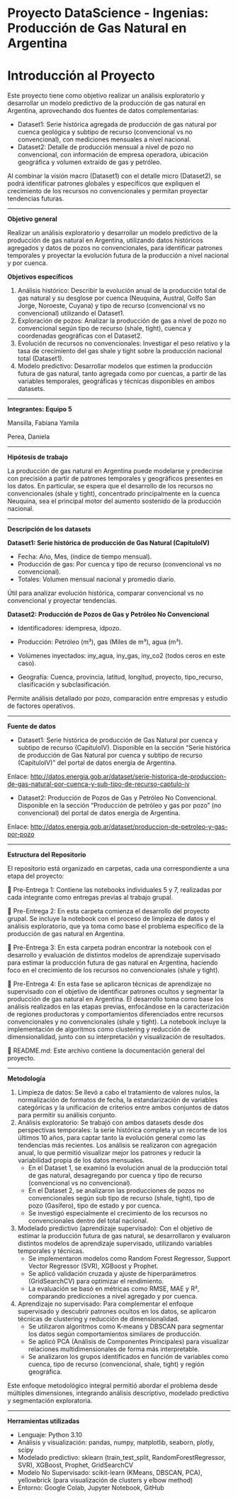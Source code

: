 # Proyecto DataScience - Ingenias: Producción de Gas Natural en Argentina
# **Introducción al Proyecto**
Este proyecto tiene como objetivo realizar un análisis exploratorio y desarrollar un modelo predictivo de la producción de gas natural en Argentina, aprovechando dos fuentes de datos complementarias:

*  Dataset1: Serie histórica agregada de producción de gas natural por cuenca geológica y subtipo de recurso (convencional vs no convencional), con mediciones mensuales a nivel nacional.
*   Dataset2: Detalle de producción mensual a nivel de pozo no convencional, con información de empresa operadora, ubicación geográfica y volumen extraído de gas y petróleo.

Al combinar la visión macro (Dataset1) con el detalle micro (Dataset2), se podrá identificar patrones globales y específicos que expliquen el crecimiento de los recursos no convencionales y permitan proyectar tendencias futuras.

---

**Objetivo general**

Realizar un análisis exploratorio y desarrollar un modelo predictivo de la producción de gas natural en Argentina, utilizando datos históricos agregados y datos de pozos no convencionales, para identificar patrones temporales y proyectar la evolución futura de la producción a nivel nacional y por cuenca.

**Objetivos específicos**


1.   Análisis histórico: Describir la evolución anual de la producción total de gas natural y su desglose por cuenca (Neuquina, Austral, Golfo San Jorge, Noroeste, Cuyana) y tipo de recurso (convencional vs no convencional) utilizando el Dataset1.
2.   Exploración de pozos: Analizar la producción de gas a nivel de pozo no convencional según tipo de recurso (shale, tight),  cuenca y coordenadas geográficas con el Dataset2.
3. Evolución de recursos no convencionales: Investigar el peso relativo y la tasa de crecimiento del gas shale y tight sobre la producción nacional total (Dataset1).
4. Modelo predictivo: Desarrollar modelos que estimen la producción futura de gas natural, tanto agregada como por cuencas, a partir de las variables temporales, geográficas y técnicas disponibles en ambos datasets.

---
**Integrantes: Equipo 5**

Mansilla, Fabiana Yamila

Perea, Daniela

---
**Hipótesis de trabajo**

La producción de gas natural en Argentina puede modelarse y predecirse con precisión a partir de patrones temporales y geográficos presentes en los datos. En particular, se espera que el desarrollo de los recursos no convencionales (shale y tight), concentrado principalmente en la cuenca Neuquina, sea el principal motor del aumento sostenido de la producción nacional.

---

**Descripción de los datasets**

**Dataset1: Serie histórica de producción de Gas Natural (CapítuloIV)**

*   Fecha: Año, Mes, (índice de tiempo mensual).
*   Producción de gas: Por cuenca y tipo de recurso (convencional vs no convencional).
*   Totales: Volumen mensual nacional y promedio diario.

Útil para analizar evolución histórica, comparar convencional vs no convencional y proyectar tendencias.

**Dataset2: Producción de Pozos de Gas y Petróleo No Convencional**

*  Identificadores: idempresa, idpozo.

*  Producción: Petróleo (m³), gas (Miles de m³), agua (m³).

*  Volúmenes inyectados: iny_agua, iny_gas, iny_co2 (todos ceros en este caso).

*  Geografía: Cuenca, provincia, latitud, longitud, proyecto, tipo_recurso, clasificación y subclasificación.

Permite análisis detallado por pozo, comparación entre empresas y estudio de factores operativos.

---

**Fuente de datos**

*  Dataset1: Serie histórica de producción de Gas Natural por cuenca y subtipo de recurso (CapítuloIV). Disponible en la sección “Serie histórica de producción de Gas Natural por cuenca y subtipo de recurso (CapítuloIV)” del portal de datos energía de Argentina.

  Enlace: http://datos.energia.gob.ar/dataset/serie-historica-de-produccion-de-gas-natural-por-cuenca-y-sub-tipo-de-recurso-captulo-iv

*  Dataset2: Producción de Pozos de Gas y Petróleo No Convencional. Disponible en la sección “Producción de petróleo y gas por pozo” (no convencional) del portal de datos energía de Argentina.

  Enlace: http://datos.energia.gob.ar/dataset/produccion-de-petroleo-y-gas-por-pozo
  
---

**Estructura del Repositorio**

El repositorio está organizado en carpetas, cada una correspondiente a una etapa del proyecto:

📁 Pre-Entrega 1: Contiene las notebooks individuales 5 y 7, realizadas por cada integrante como entregas previas al trabajo grupal.

📁 Pre-Entrega 2: En esta carpeta comienza el desarrollo del proyecto grupal. Se incluye la notebook con el proceso de limpieza de datos y el análisis exploratorio, que ya toma como base el problema específico de la producción de gas natural en Argentina. 

📁 Pre-Entrega 3: En esta carpeta podran encontrar la notebook con el desarrollo y evaluación de distintos modelos de aprendizaje supervisado para estimar la producción futura de gas natural en Argentina, haciendo foco en el crecimiento de los recursos no convencionales (shale y tight). 

📁 Pre-Entrega 4: En esta fase se aplicaron técnicas de aprendizaje no supervisado con el objetivo de identificar patrones ocultos y segmentar la producción de gas natural en Argentina. El desarrollo toma como base los análisis realizados en las etapas previas, enfocándose en la caracterización de regiones productoras y comportamientos diferenciados entre recursos convencionales y no convencionales (shale y tight). La notebook incluye la implementación de algoritmos como clustering y reducción de dimensionalidad, junto con su interpretación y visualización de resultados.

📄 README.md: Este archivo contiene la documentación general del proyecto.

---

**Metodología**

1. Limpieza de datos: Se llevó a cabo el tratamiento de valores nulos, la normalización de formatos de fecha, la estandarización de variables categóricas y la unificación de criterios entre ambos conjuntos de datos para permitir su análisis conjunto.
2. Análisis exploratorio: Se trabajó con ambos datasets desde dos perspectivas temporales: la serie histórica completa y un recorte de los últimos 10 años, para captar tanto la evolución general como las tendencias más recientes.
Los análisis se realizaron con agregación anual, lo que permitió visualizar mejor los patrones y reducir la variabilidad propia de los datos mensuales.
   * En el Dataset 1, se examinó la evolución anual de la producción total de gas natural, desagregando por cuenca y tipo de recurso (convencional vs no convencional).
   *  En el Dataset 2, se analizaron las producciones de pozos no convencionales según sub tipo de recurso (shale, tight), tipo de pozo (Gasífero), tipo de estado y por cuenca.
   *  Se investigó especialmente el crecimiento de los recursos no convencionales dentro del total nacional.
3. Modelado predictivo (aprendizaje supervisado): Con el objetivo de estimar la producción futura de gas natural, se desarrollaron y evaluaron distintos modelos de aprendizaje supervisado, utilizando variables temporales y técnicas.
   *   Se implementaron modelos como Random Forest Regressor, Support Vector Regressor (SVR), XGBoost y Prophet.
   *   Se aplicó validación cruzada y ajuste de hiperparámetros (GridSearchCV) para optimizar el rendimiento.
   *   La evaluación se basó en métricas como RMSE, MAE y R², comparando predicciones a nivel agregado y por cuenca.
4. Aprendizaje no supervisado: Para complementar el enfoque supervisado y descubrir patrones ocultos en los datos, se aplicaron técnicas de clustering y reducción de dimensionalidad.
   *   Se utilizaron algoritmos como K-means y DBSCAN para segmentar los datos según comportamientos similares de producción.
   *   Se aplicó PCA (Análisis de Componentes Principales) para visualizar relaciones multidimensionales de forma más interpretable.
   *   Se analizaron los grupos identificados en función de variables como cuenca, tipo de recurso (convencional, shale, tight) y región geográfica.

Este enfoque metodológico integral permitió abordar el problema desde múltiples dimensiones, integrando análisis descriptivo, modelado predictivo y segmentación exploratoria.

---

**Herramientas utilizadas**

* Lenguaje: Python 3.10
* Análisis y visualización: pandas, numpy, matplotlib, seaborn, plotly, scipy
* Modelado predictivo: sklearn (train_test_split, RandomForestRegressor, SVR), XGBoost, Prophet, GridSearchCV
* Modelo No Supervisado:  scikit-learn (KMeans, DBSCAN, PCA), yellowbrick (para visualización de clusters y elbow method)
* Entorno: Google Colab, Jupyter Notebook, GitHub
